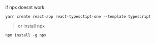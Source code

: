 if npx doesnt work:
```
yarn create react-app react-typesctipt-one --template typescript
```
> or install npx
```
npm install -g npx
```  
